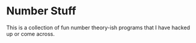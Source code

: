 # Number Stuff

This is a collection of fun number theory-ish programs that I have hacked up or come across.